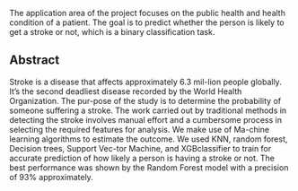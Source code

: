 The application area of the project focuses on the public health and health condition of a patient. The goal is to predict whether the person is likely to get a stroke or not, which is a binary classification task.

## Abstract
Stroke is a disease that affects approximately 6.3 mil-lion people globally. It’s the second deadliest disease recorded by the World Health Organization. The pur-pose of the study is to determine the probability of someone suffering a stroke. The work carried out by traditional methods in detecting the stroke involves manual effort and a cumbersome process in selecting the required features for analysis. We make use of Ma-chine learning algorithms to estimate the outcome. We used KNN, random forest, Decision trees, Support Vec-tor Machine, and XGBclassifier to train for accurate prediction of how likely a person is having a stroke or not. The best performance was shown by the Random Forest model with a precision of 93% approximately.
